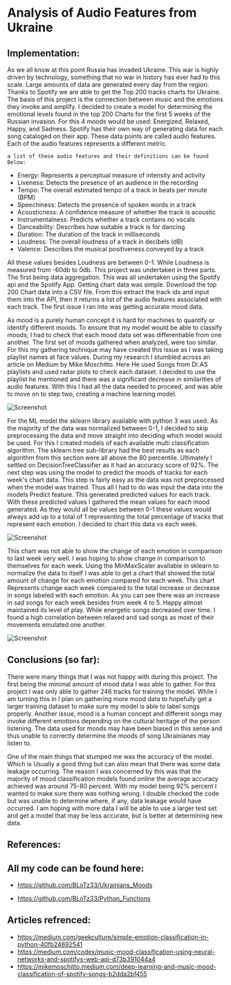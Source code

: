 # Analysis of Audio Features from Ukraine

## Implementation:
As we all know at this point Russia has invaded Ukraine. This war is highly driven by technology, something that no war in history has ever had to this scale. Large amounts of data are generated every day from the region. Thanks to Spotify we are able to get the Top 200 tracks charts for Ukraine. The basis of this project is the connection between music and the emotions they invoke and amplify. I decided to create a model for determining the emotional levels found in the top 200 Charts for the first 5 weeks of the Russian invasion. For this 4 moods would be used: Energized, Relaxed, Happy, and Sadness.
Spotify has their own way of generating data for each song cataloged on their app. These data points are called audio features. Each of the audio features represents a different metric.

    a list of these audio features and their definitions can be found Below:

- Energy: Represents a perceptual measure of intensity and activity
- Liveness: Detects the presence of an audience in the recording
- Tempo: The overall estimated tempo of a track in beats per minute (BPM)
- Speechiness: Detects the presence of spoken words in a track
- Acousticness: A confidence measure of whether the track is acoustic
- Instrumentalness: Predicts whether a track contains no vocals
- Danceability: Describes how suitable a track is for dancing
- Duration: The duration of the track in milliseconds
- Loudness: The overall loudness of a track in decibels (dB)
- Valence: Describes the musical positiveness conveyed by a track

All these values besides Loudness are between 0-1. While Loudness is measured from -60db to 0db.
This project was undertaken in  three parts. The first being data aggregation. This was all undertaken using the Spotify api and the Spotify App. Getting chart data was simple. Download the top 200 Chart data into a CSV file. From this extract the track ids and input them into the API, then it returns a list of the audio features associated with each track. The first issue I ran into was getting accurate mood data.

As mood is a purely human concept it is hard for machines to quantify or identify different moods. To ensure that my model would be able to classify moods; I had to check that each mood data set was differentiable from one another. The first set of moods gathered when analyzed, were too similar. For this my gathering technique may have created this issue as I was taking playlist names at face values. During my research I stumbled across an article on Medium by Mike Moschitto. Here He used Songs from Dr.AS playlists and used radar plots to check each dataset. I decided to use the playlist he mentioned and there was a significant decrease in similarities of audio features. With this I had all the data needed to proceed, and was able to move on to step two, creating a machine learning model.

![Screenshot](https://imgur.com/mIVHnn5.png)

For the ML model the sklearn library available with python 3 was used. As the majority of the data was normalized between 0-1, I decided to skip preprocessing the data and move straight into deciding which model would be used. For this I created models of each available multi classification algorithm. The sklearn.tree sub-library had the best results as each algorithm from this section were all above the 80 percentile. Ultimately I settled on DecisionTreeClassifier as it had an accuracy score of  92%.  The next step was using the model to predict the moods of tracks for each week's chart data.
This step is fairly easy as the data was not preprocessed when the model was trained. Thus all I had to do was input the data into the models Predict feature. This generated predicted values for each track. With these predicted values I gathered the mean values for each mood generated. As they would all be values between 0-1 these values would always add up to a total of 1 representing the total percentage of tracks that represent each emotion. I decided to chart this data vs each week. 

![Screenshot](https://imgur.com/MP7fYj7.png)  

This chart was not able to show the change of each emotion in comparison to last week very well. I was hoping to show change in comparison to themselves for each week. Using the MinMaxScaler available in sklearn to normalize the data to itself I was able to get a chart that showed the total amount of change for each emotion compared for each week.
This chart Represents change each week compared to the total increase or decrease in songs labeled with each emotion. As you can see there was an increase in sad songs for each week besides from week 4 to 5. Happy almost maintained its level of play. While energetic songs decreased over time. I found a high correlation between relaxed and sad songs as most of their movements emulated one another.

![Screenshot](https://imgur.com/CqBGJjF.png)  

## Conclusions (so far):

There were many things that I was not happy with during this project. The first being the minimal amount of mood data I was able to gather. For this project I was only able to gather 246 tracks for training the model. While I am turning this in I plan on gathering more mood data to hopefully get a larger training dataset to make sure my model is able to label songs properly. Another issue, mood is a human concept and different songs may invoke different emotions depending on the cultural heritage of the person listening. The data used for moods may have been biased in this sense and thus unable to correctly determine the moods of song Ukrainianes may listen to.

One of the main things that stumped me was the accuracy of the model. Which is Usually a good thing but can also mean that there was some data leakage occurring. The reason I was concerned by this was that the majority of mood classification models found online the average accuracy achieved was around 75-80 percent. With my model being 92% percent I wanted to make sure there was nothing wrong. I double checked the code but was unable to determine where, if any, data leakage would have occurred. I am hoping with more data I will be able to use a larger test set and get a model that may be less accurate, but is better at determining new data. 
    
## References:
## All my code can be found here:
- https://github.com/BLoTz33/Ukrainians_Moods 
    
- https://github.com/BLoTz33/Python_Functions
## Articles refrenced:
- https://medium.com/geekculture/simple-emotion-classification-in-python-40fb24692541
- https://medium.com/codex/music-mood-classification-using-neural-networks-and-spotifys-web-api-d73b391044a4
- https://mikemoschitto.medium.com/deep-learning-and-music-mood-classification-of-spotify-songs-b2dda2bf455

